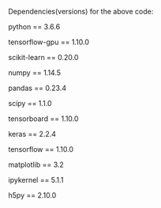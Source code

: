 Dependencies(versions) for the above code:

python == 3.6.6

tensorflow-gpu == 1.10.0

scikit-learn == 0.20.0

numpy == 1.14.5

pandas == 0.23.4

scipy == 1.1.0

tensorboard == 1.10.0

keras == 2.2.4

tensorflow == 1.10.0

matplotlib == 3.2

ipykernel == 5.1.1

h5py == 2.10.0
